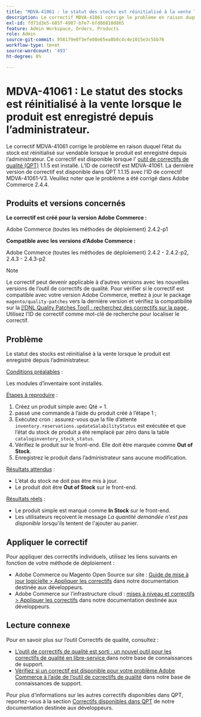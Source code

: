 ```yaml
---
title: "MDVA-41061 : le statut des stocks est réinitialisé à la vente lorsque le produit est enregistré depuis l’administrateur"
description: Le correctif MDVA-41061 corrige le problème en raison duquel l’état du stock est réinitialisé sur vendable lorsque le produit est enregistré depuis l’administrateur. Ce correctif est disponible lorsque l’[outil de correctifs de qualité (QPT)](https://devdocs.magento.com/guides/v2.4/comp-mgr/patching.html#mqp) 1.1.5 est installé. L’ID de correctif est MDVA-41061. La dernière version de correctif est disponible dans QPT 1.1.15 avec l’ID de correctif MDVA-41061-V3. Veuillez noter que le problème a été corrigé dans Adobe Commerce 2.4.4.
exl-id: fd71d3e5-685f-4987-b7e7-bfd86810d865
feature: Admin Workspace, Orders, Products
role: Admin
source-git-commit: 958179e0f3efe08e65ea8b0c4c4e1015e3c5bb76
workflow-type: tm+mt
source-wordcount: '493'
ht-degree: 0%

---
```


# MDVA-41061 : Le statut des stocks est réinitialisé à la vente lorsque le produit est enregistré depuis l’administrateur.

Le correctif MDVA-41061 corrige le problème en raison duquel l’état du stock est réinitialisé sur vendable lorsque le produit est enregistré depuis l’administrateur. Ce correctif est disponible lorsque l’ [outil de correctifs de qualité (QPT)](https://devdocs.magento.com/guides/v2.4/comp-mgr/patching.html#mqp) 1.1.5 est installé. L’ID de correctif est MDVA-41061. La dernière version de correctif est disponible dans QPT 1.1.15 avec l’ID de correctif MDVA-41061-V3. Veuillez noter que le problème a été corrigé dans Adobe Commerce 2.4.4.

## Produits et versions concernés

**Le correctif est créé pour la version Adobe Commerce :**

Adobe Commerce (toutes les méthodes de déploiement) 2.4.2-p1

**Compatible avec les versions d’Adobe Commerce :**

Adobe Commerce (toutes les méthodes de déploiement) 2.4.2 - 2.4.2-p2, 2.4.3 - 2.4.3-p2

>[!NOTE]
>
>Le correctif peut devenir applicable à d’autres versions avec les nouvelles versions de l’outil de correctifs de qualité. Pour vérifier si le correctif est compatible avec votre version Adobe Commerce, mettez à jour le package `magento/quality-patches` vers la dernière version et vérifiez la compatibilité sur la [[!DNL Quality Patches Tool] : recherchez des correctifs sur la page ](https://devdocs.magento.com/quality-patches/tool.html#patch-grid). Utilisez l’ID de correctif comme mot-clé de recherche pour localiser le correctif.

## Problème

Le statut des stocks est réinitialisé à la vente lorsque le produit est enregistré depuis l’administrateur.

<u>Conditions préalables</u> :

Les modules d’inventaire sont installés.

<u>Étapes à reproduire</u> :

1. Créez un produit simple avec Qté = 1.
1. passé une commande à l’aide du produit créé à l’étape 1 ;
1. Exécutez cron : assurez-vous que la file d’attente `inventory.reservations.updateSalabilityStatus` est exécutée et que l’état du stock de produit a été remplacé par zéro dans la table `cataloginventory_stock_status`.
1. Vérifiez le produit sur le front-end. Elle doit être marquée comme **Out of Stock**.
1. Enregistrez le produit dans l’administrateur sans aucune modification.

<u>Résultats attendus</u> :

* L’état du stock ne doit pas être mis à jour.
* Le produit doit être **Out of Stock** sur le front-end.

<u>Résultats réels</u> :

* Le produit simple est marqué comme **In Stock** sur le front-end.
* Les utilisateurs reçoivent le message *La quantité demandée n&#39;est pas disponible* lorsqu&#39;ils tentent de l&#39;ajouter au panier.

## Appliquer le correctif

Pour appliquer des correctifs individuels, utilisez les liens suivants en fonction de votre méthode de déploiement :

* Adobe Commerce ou Magento Open Source sur site : [Guide de mise à jour logicielle > Appliquer les correctifs](https://devdocs.magento.com/guides/v2.4/comp-mgr/patching/mqp.html) dans notre documentation destinée aux développeurs.
* Adobe Commerce sur l’infrastructure cloud : [mises à niveau et correctifs > Appliquer les correctifs](https://devdocs.magento.com/cloud/project/project-patch.html) dans notre documentation destinée aux développeurs.

## Lecture connexe

Pour en savoir plus sur l’outil Correctifs de qualité, consultez :

* [ L’outil de correctifs de qualité est sorti : un nouvel outil pour les correctifs de qualité en libre-service ](/help/announcements/adobe-commerce-announcements/magento-quality-patches-released-new-tool-to-self-serve-quality-patches.md) dans notre base de connaissances de support.
* [Vérifiez si un correctif est disponible pour votre problème Adobe Commerce à l’aide de l’outil de correctifs de qualité](/help/support-tools/patches-available-in-qpt-tool/check-patch-for-magento-issue-with-magento-quality-patches.md) dans notre base de connaissances de support.

Pour plus d’informations sur les autres correctifs disponibles dans QPT, reportez-vous à la section [Correctifs disponibles dans QPT](https://devdocs.magento.com/quality-patches/tool.html#patch-grid) de notre documentation destinée aux développeurs.
